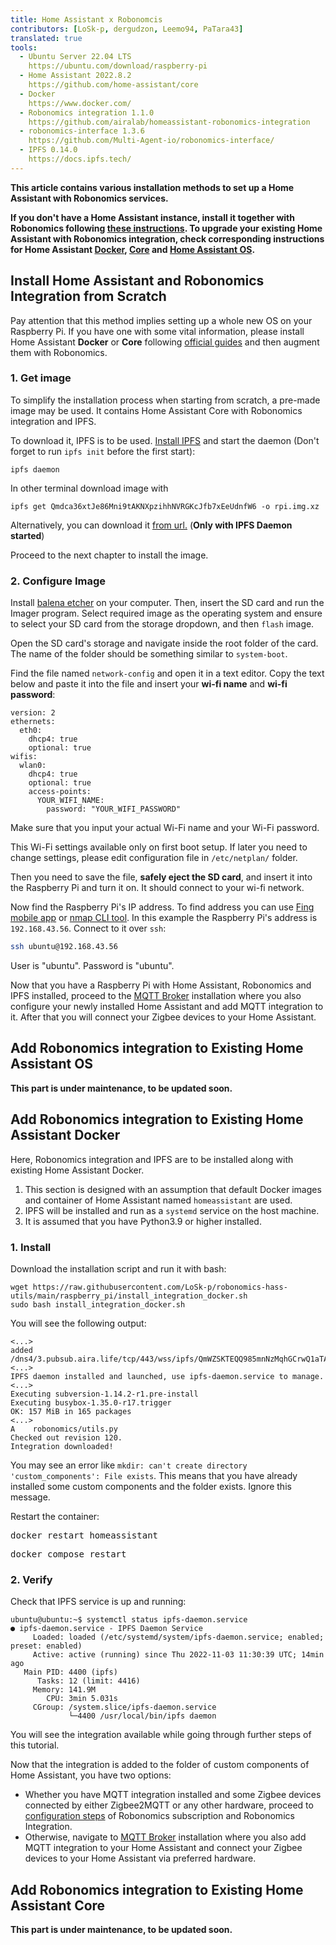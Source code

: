 ```yaml
---
title: Home Assistant x Robonomcis
contributors: [LoSk-p, dergudzon, Leemo94, PaTara43]
translated: true
tools:   
  - Ubuntu Server 22.04 LTS
    https://ubuntu.com/download/raspberry-pi
  - Home Assistant 2022.8.2
    https://github.com/home-assistant/core
  - Docker
    https://www.docker.com/
  - Robonomics integration 1.1.0
    https://github.com/airalab/homeassistant-robonomics-integration
  - robonomics-interface 1.3.6
    https://github.com/Multi-Agent-io/robonomics-interface/
  - IPFS 0.14.0
    https://docs.ipfs.tech/
---
```


**This article contains various installation methods to set up a Home Assistant with Robonomics services.** 

**If you don't have a Home Assistant instance, install it together with Robonomics following
[these instructions](#install-home-assistant-and-robonomics-integration-from-scratch). 
To upgrade your existing Home Assistant with Robonomics integration, check corresponding instructions for Home Assistant
[Docker](#add-robonomics-integration-to-existing-home-assistant-docker), [Core](#add-robonomics-integration-to-existing-home-assistant-core)
and [Home Assistant OS](#add-robonomics-integration-to-existing-home-assistant-os).**


## Install Home Assistant and Robonomics Integration from Scratch

<robo-wiki-note type="warning" title="Clean set up">

  Pay attention that this method implies setting up a whole new OS on your Raspberry Pi. If you have one with some vital
  information, please install Home Assistant **Docker** or **Core** following 
  [official guides](https://www.home-assistant.io/installation/raspberrypi) and then augment them with Robonomics.

</robo-wiki-note>

### 1. Get image
To simplify the installation process when starting from scratch, a pre-made image may be used. It contains Home Assistant
Core with Robonomics integration and IPFS.

To download it, IPFS is to be used. [Install IPFS](https://docs.ipfs.tech/install/command-line/) and start the daemon 
(Don't forget to run `ipfs init` before the first start):
```shell
ipfs daemon
```

In other terminal download image with

```shell
ipfs get Qmdca36xtJe86Mni9tAKNXpzihhNVRGKcJfb7xEeUdnfW6 -o rpi.img.xz
```

<robo-wiki-note type="Note" title="Browser alternative">

  Alternatively, you can download it 
  [from url.](https://ipfs.io/ipfs/QmVKSwB6nXNjq8Yydb1unYWjahv2mz45ME4NTUw9mWBj2S?filename=rpi_hass.img.gz) 
  (**Only with IPFS Daemon started**)

</robo-wiki-note>


Proceed to the next chapter to install the image.

### 2. Configure Image

Install [balena etcher](https://www.balena.io/etcher/) on your computer. Then, insert the SD card and run the Imager program. 
Select required image as the operating system and ensure to select your SD card from the storage dropdown, and then `flash` image.

<robo-wiki-picture src="home-assistant/balena.jpg" alt="Balena installer" />

Open the SD card's storage and navigate inside the root folder of the card. The name of the folder should be something similar to `system-boot`.

Find the file named `network-config` and open it in a text editor. Copy the text below and paste it into the file and insert your **wi-fi name** and **wi-fi password**:

```
version: 2
ethernets: 
  eth0:
    dhcp4: true
    optional: true
wifis:
  wlan0:
    dhcp4: true
    optional: true
    access-points:
      YOUR_WIFI_NAME:
        password: "YOUR_WIFI_PASSWORD"
```

<robo-wiki-note type="warning">Make sure that you input your actual Wi-Fi name and your Wi-Fi password.</robo-wiki-note>

<robo-wiki-note type="note">This Wi-Fi settings available only on first boot setup.
If later you need to change settings, please edit configuration file in `/etc/netplan/` folder. 
</robo-wiki-note>

Then you need to save the file, **safely eject the SD card**, and insert it into the Raspberry Pi and turn it on. It should connect to your wi-fi network. 

Now find the Raspberry Pi's IP address. To find address you can use [Fing mobile app](https://www.fing.com/products)
or [nmap CLI tool](https://vitux.com/find-devices-connected-to-your-network-with-nmap/).  In this example the Raspberry Pi's address is `192.168.43.56`.
Connect to it over `ssh`:

```bash
ssh ubuntu@192.168.43.56
```

<robo-wiki-note type="note"> User is "ubuntu". Password is "ubuntu". </robo-wiki-note>


Now that you have a Raspberry Pi with Home Assistant, Robonomics and IPFS installed, proceed to the [MQTT Broker](/docs/mqtt-broker/)
installation where you also configure your newly installed Home Assistant and add MQTT integration to it. After that you will
connect your Zigbee devices to your Home Assistant.

## Add Robonomics integration to Existing Home Assistant OS

**This part is under maintenance, to be updated soon.**

## Add Robonomics integration to Existing Home Assistant Docker

<robo-wiki-note type="warning" title="DISCLAIMER">

  Here, Robonomics integration and IPFS are to be installed along with existing Home Assistant Docker.

  1. This section is designed with an assumption that default Docker images and container of Home Assistant named 
  `homeassistant` are used.
  2. IPFS will be installed and run as a `systemd` service on the host machine.
  3. It is assumed that you have Python3.9 or higher installed.

</robo-wiki-note>

### 1. Install

Download the installation script and run it with bash:

```shell
wget https://raw.githubusercontent.com/LoSk-p/robonomics-hass-utils/main/raspberry_pi/install_integration_docker.sh
sudo bash install_integration_docker.sh
```

You will see the following output:

```shell
<...>
added /dns4/3.pubsub.aira.life/tcp/443/wss/ipfs/QmWZSKTEQQ985mnNzMqhGCrwQ1aTA6sxVsorsycQz9cQrw
<...>
IPFS daemon installed and launched, use ipfs-daemon.service to manage.
<...>
Executing subversion-1.14.2-r1.pre-install
Executing busybox-1.35.0-r17.trigger
OK: 157 MiB in 165 packages
<...>
A    robonomics/utils.py
Checked out revision 120.
Integration downloaded!
```

<robo-wiki-note type="note" title="`custom_components` exists.">

  You may see an error like `mkdir: can't create directory 'custom_components': File exists`. This
  means that you have already installed some custom components and the folder exists. Ignore this message.

</robo-wiki-note>

Restart the container:

<robo-wiki-tabs>
  <robo-wiki-tab title="Docker">
    <pre>docker restart homeassistant</pre>
  </robo-wiki-tab>
  <robo-wiki-tab title="Docker Compose">
    <pre>docker compose restart</pre>
  </robo-wiki-tab>
</robo-wiki-tabs>


### 2. Verify

Check that IPFS service is up and running:
```shell
ubuntu@ubuntu:~$ systemctl status ipfs-daemon.service 
● ipfs-daemon.service - IPFS Daemon Service
     Loaded: loaded (/etc/systemd/system/ipfs-daemon.service; enabled; preset: enabled)
     Active: active (running) since Thu 2022-11-03 11:30:39 UTC; 14min ago
   Main PID: 4400 (ipfs)
      Tasks: 12 (limit: 4416)
     Memory: 141.9M
        CPU: 3min 5.031s
     CGroup: /system.slice/ipfs-daemon.service
             └─4400 /usr/local/bin/ipfs daemon
```

You will see the integration available while going through further steps of this tutorial.

Now that the integration is added to the folder of custom components of Home Assistant, you have two options:

- Whether you have MQTT integration installed and some Zigbee devices connected by either Zigbee2MQTT or any other hardware,
proceed to [configuration steps](/docs/iot-sub-setup) of Robonomics subscription and Robonomics Integration.
- Otherwise, navigate to [MQTT Broker](/docs/mqtt-broker/) installation where you also add MQTT integration to your Home
Assistant and connect your Zigbee devices to your Home Assistant via preferred hardware.

## Add Robonomics integration to Existing Home Assistant Core

**This part is under maintenance, to be updated soon.**

[//]: # (## Troubleshooting)

[//]: # (todo)
[//]: # (nmap)